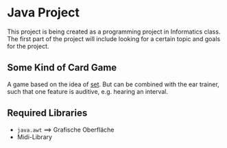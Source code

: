 # Java Project
This project is being created as a programming project in Informatics class.
The first part of the project will include looking for a certain topic and goals for the project.

## Some Kind of Card Game
A game based on the idea of [set](https://en.wikipedia.org/wiki/Set_(game) "Wikipedia").
But can be combined with the ear trainer, such that one feature is auditive, e.g. hearing an interval.

## Required Libraries
 - `java.awt` ==> Grafische Oberfläche
 - Midi-Library